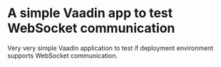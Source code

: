 # A simple Vaadin app to test WebSocket communication

Very very simple Vaadin application to test if deployment environment supports WebSocket communication.

